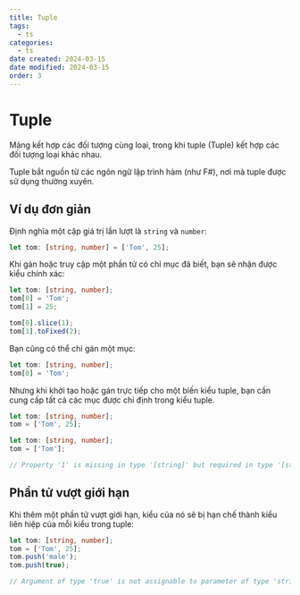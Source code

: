 ```yaml
---
title: Tuple
tags:
  - ts
categories:
  - ts
date created: 2024-03-15
date modified: 2024-03-15
order: 3
---
```


# Tuple

Mảng kết hợp các đối tượng cùng loại, trong khi tuple (Tuple) kết hợp các đối tượng loại khác nhau.

Tuple bắt nguồn từ các ngôn ngữ lập trình hàm (như F#), nơi mà tuple được sử dụng thường xuyên.

## Ví dụ đơn giản

Định nghĩa một cặp giá trị lần lượt là `string` và `number`:

```ts
let tom: [string, number] = ['Tom', 25];
```

Khi gán hoặc truy cập một phần tử có chỉ mục đã biết, bạn sẽ nhận được kiểu chính xác:

```ts
let tom: [string, number];
tom[0] = 'Tom';
tom[1] = 25;

tom[0].slice(1);
tom[1].toFixed(2);
```

Bạn cũng có thể chỉ gán một mục:

```ts
let tom: [string, number];
tom[0] = 'Tom';
```

Nhưng khi khởi tạo hoặc gán trực tiếp cho một biến kiểu tuple, bạn cần cung cấp tất cả các mục được chỉ định trong kiểu tuple.

```ts
let tom: [string, number];
tom = ['Tom', 25];
```

```ts
let tom: [string, number];
tom = ['Tom'];

// Property '1' is missing in type '[string]' but required in type '[string, number]'.
```

## Phần tử vượt giới hạn

Khi thêm một phần tử vượt giới hạn, kiểu của nó sẽ bị hạn chế thành kiểu liên hiệp của mỗi kiểu trong tuple:

```ts
let tom: [string, number];
tom = ['Tom', 25];
tom.push('male');
tom.push(true);

// Argument of type 'true' is not assignable to parameter of type 'string | number'.
```
